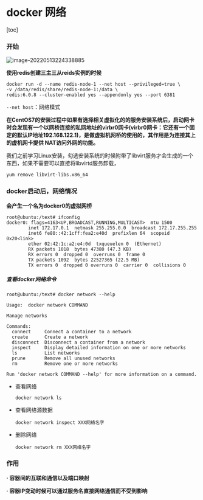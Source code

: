 # docker 网络

[toc]

### 开始

![image-20220513224338885](https://s2.loli.net/2022/05/13/9LKNck24Hi8G6qP.png)

**使用redis创建三主三从reids实例的时候**

```
docker run -d --name redis-node-1 --net host --privileged=true \
-v /data/redis/share/redis-node-1:/data \
redis:6.0.8 --cluster-enabled yes --appendonly yes --port 6381
```

`--net host`：网络模式



**在CentOS7的安装过程中如果有选择相关虚拟化的的服务安装系统后，启动网卡时会发现有一个以网桥连接的私网地址的virbr0网卡(virbr0网卡：它还有一个固定的默认IP地址192.168.122.1)，是做虚拟机网桥的使用的，其作用是为连接其上的虚机网卡提供 NAT访问外网的功能。**

我们之前学习Linux安装，勾选安装系统的时候附带了libvirt服务才会生成的一个东西，如果不需要可以直接将libvirtd服务卸载，

```
yum remove libvirt-libs.x86_64
```



### docker启动后，网络情况

**会产生一个名为docker0的虚拟网桥**

```shell
root@ubuntu:/text# ifconfig
docker0: flags=4163<UP,BROADCAST,RUNNING,MULTICAST>  mtu 1500
        inet 172.17.0.1  netmask 255.255.0.0  broadcast 172.17.255.255
        inet6 fe80::42:1cff:fea2:e40d  prefixlen 64  scopeid 0x20<link>
        ether 02:42:1c:a2:e4:0d  txqueuelen 0  (Ethernet)
        RX packets 1018  bytes 47380 (47.3 KB)
        RX errors 0  dropped 0  overruns 0  frame 0
        TX packets 1092  bytes 22527365 (22.5 MB)
        TX errors 0  dropped 0 overruns 0  carrier 0  collisions 0
```



##### 查看docker网络命令

```shell
root@ubuntu:/text# docker network --help

Usage:  docker network COMMAND

Manage networks

Commands:
  connect     Connect a container to a network
  create      Create a network
  disconnect  Disconnect a container from a network
  inspect     Display detailed information on one or more networks
  ls          List networks
  prune       Remove all unused networks
  rm          Remove one or more networks

Run 'docker network COMMAND --help' for more information on a command.
```



+ 查看网络

  ```
  docker network ls
  ```

+ 查看网络源数据

  ```
  docker network inspect XXX网络名字
  ```

+ 删除网络

  ```
  docker network rm XXX网络名字
  ```

  



### 作用

**·     容器间的互联和通信以及端口映射**

**·     容器IP变动时候可以通过服务名直接网络通信而不受到影响**